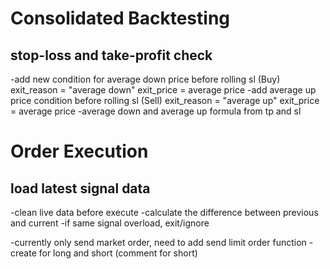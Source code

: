 # Consolidated Backtesting
## stop-loss and take-profit check
-add new condition for average down price before rolling sl (Buy)
 exit_reason = "average down"
 exit_price = average price
-add average up price condition before rolling sl (Sell)
 exit_reason = "average up"
 exit_price = average price
-average down and average up formula from tp and sl 

# Order Execution
## load latest signal data
-clean live data before execute
-calculate the difference between previous and current
-if same signal overload, exit/ignore

-currently only send market order, need to add send limit order function
-create for long and short (comment for short)
